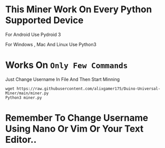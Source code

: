 # This Miner Work On Every Python Supported Device  
  
For Android Use Pydroid 3  
  
For Windows , Mac And Linux Use Python3  
  
# Works On `Only Few Commands`  
  
Just Change Username In File And Then Start Minning  
  
```
wget https://raw.githubusercontent.com/alixgamer175/Duino-Universal-Miner/main/miner.py  
Python3 miner.py
```
# Remember To Change Username Using Nano Or Vim Or Your Text Editor..
